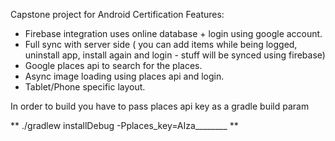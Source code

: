 Capstone project for Android Certification
Features:
- Firebase integration uses online database + login using google account.
- Full sync with server side ( you can add items while being logged, uninstall app, install again and login - stuff will be synced using firebase)
- Google places api to search  for the places.
- Async image loading using places api and login.
- Tablet/Phone specific layout.

In order to build you have to pass places api key as a gradle build param

** ./gradlew installDebug -Pplaces_key=AIza________ **